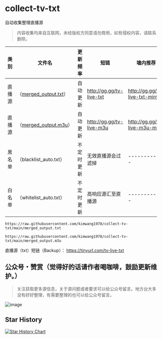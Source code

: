 # collect-tv-txt

自动收集整理直播源
> 内容收集均来自互联网，未经版权方同意请勿商用，如有侵权内容，请联系删除。

| 类别  | 文件名  | 更新频率                                       | 短链 | 墙内推荐   |
|-------|-------|------------------------------------------------|------------|------------|
|直播源| （[merged_output.txt](https://raw.githubusercontent.com/kimwang1978/collect-tv-txt/main/merged_output.txt)） |自动更新 |http://gg.gg/tv-live-txt|http://gg.gg/tv-live-txt-mirr|
|直播源| （[merged_output.m3u](https://raw.githubusercontent.com/kimwang1978/collect-tv-txt/main/merged_output.m3u)） |自动更新 |http://gg.gg/tv-live-m3u|http://gg.gg/tv-live-m3u-mirr|
|黑名单| （blacklist_auto.txt） |  不定时更新 | 无效直播源会过滤掉   |------------|
|白名单| （whitelist_auto.txt） |  不定时更新 | 高响应源汇至直播源   |------------|

```
https://raw.githubusercontent.com/kimwang1978/collect-tv-txt/main/merged_output.txt
```
```
https://raw.githubusercontent.com/kimwang1978/collect-tv-txt/main/merged_output.m3u
```
直播源（txt）短链（Backup）： https://tinyurl.com/tv-live-txt


## 公众号・赞赏（觉得好的话请作者喝咖啡，鼓励更新维护。）

> 关注获取更多源信息，关于源问题或者要求可以给公众号留言。地方台大多没有好好整理，有需要整理的也可以给公众号留言。

![image](./assets/Gongzhonghao+appreciate.png)

## Star History

[![Star History Chart](https://api.star-history.com/svg?repos=kimwang1978/collect-tv-txt&type=Date)](https://star-history.com/#kimwang1978/collect-tv-txt&Date)

